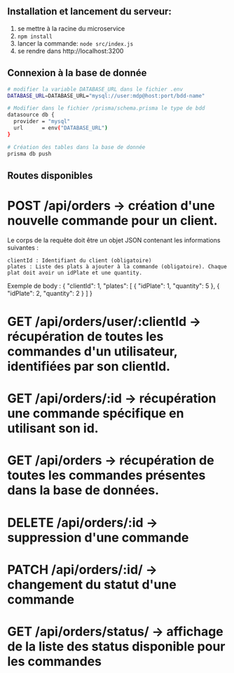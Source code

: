 ## Installation et lancement du serveur:

1. se mettre à la racine du microservice 
2. `npm install`
3. lancer la commande: `node src/index.js`
4. se rendre dans http://localhost:3200

## Connexion à la base de donnée

```bash
# modifier la variable DATABASE_URL dans le fichier .env
DATABASE_URL=DATABASE_URL="mysql://user:mdp@host:port/bdd-name"

# Modifier dans le fichier /prisma/schema.prisma le type de bdd
datasource db {
  provider = "mysql"
  url      = env("DATABASE_URL")
}

# Création des tables dans la base de donnée
prisma db push
```

## Routes disponibles

# POST /api/orders -> création d'une nouvelle commande pour un client.
Le corps de la requête doit être un objet JSON contenant les informations suivantes :

    clientId : Identifiant du client (obligatoire)
    plates : Liste des plats à ajouter à la commande (obligatoire). Chaque plat doit avoir un idPlate et une quantity.

Exemple de body :
{
    "clientId": 1,
    "plates": [
        {
            "idPlate": 1,
            "quantity": 5
        },
        {
            "idPlate": 2,
            "quantity": 2
        }
    ]
}

# GET /api/orders/user/:clientId -> récupération de toutes les commandes d'un utilisateur, identifiées par son clientId.
# GET /api/orders/:id -> récupération une commande spécifique en utilisant son id.
# GET /api/orders -> récupération de toutes les commandes présentes dans la base de données.
# DELETE /api/orders/:id -> suppression d'une commande
# PATCH /api/orders/:id/ -> changement du statut d'une commande 
# GET /api/orders/status/ -> affichage de la liste des status disponible pour les commandes

